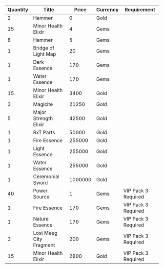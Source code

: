 | Quantity | Title | Price | Currency |  Requirement |
| -------- | ----- | ----- | -------- |  ----------- |
| 2 | Hammer | 0 | Gold |  |
| 15 | Minor Health Elixir | 4 | Gems |  |
| 8 | Hammer | 5 | Gems |  |
| 1 | Bridge of Light Map | 20 | Gems |  |
| 1 | Dark Essence | 170 | Gems |  |
| 1 | Water Essence | 170 | Gems |  |
| 15 | Minor Health Elixir | 3400 | Gold |  |
| 3 | Magicite | 21250 | Gold |  |
| 5 | Major Strength Elixir | 42500 | Gold |  |
| 1 | RxT Parts | 50000 | Gold |  |
| 1 | Fire Essence | 255000 | Gold |  |
| 1 | Light Essence | 255000 | Gold |  |
| 1 | Water Essence | 255000 | Gold |  |
| 1 | Ceremonial Sword | 1000000 | Gold |  |
| 40 | Power Source | 1 | Gems | VIP Pack 3 Required |
| 1 | Fire Essence | 170 | Gems | VIP Pack 3 Required |
| 1 | Nature Essence | 170 | Gems | VIP Pack 3 Required |
| 3 | Lost Meeg City Fragment | 200 | Gems | VIP Pack 3 Required |
| 15 | Minor Health Elixir | 2800 | Gold | VIP Pack 3 Required |
